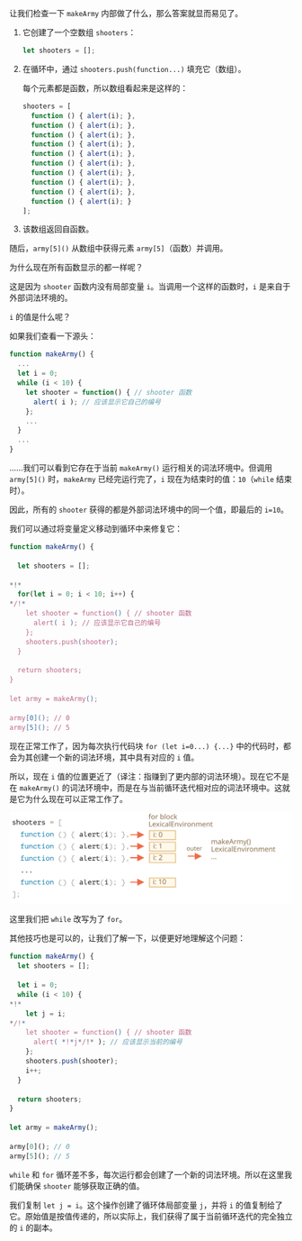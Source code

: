 
让我们检查一下 `makeArmy` 内部做了什么，那么答案就显而易见了。

1. 它创建了一个空数组 `shooters`：

    ```js
    let shooters = [];
    ```
2. 在循环中，通过 `shooters.push(function...)` 填充它（数组）。

    每个元素都是函数，所以数组看起来是这样的：

    ```js no-beautify
    shooters = [
      function () { alert(i); },
      function () { alert(i); },
      function () { alert(i); },
      function () { alert(i); },
      function () { alert(i); },
      function () { alert(i); },
      function () { alert(i); },
      function () { alert(i); },
      function () { alert(i); },
      function () { alert(i); }
    ];
    ```

3. 该数组返回自函数。

随后，`army[5]()` 从数组中获得元素 `army[5]`（函数）并调用。

为什么现在所有函数显示的都一样呢？

这是因为 `shooter` 函数内没有局部变量 `i`。当调用一个这样的函数时，`i` 是来自于外部词法环境的。

`i` 的值是什么呢？

如果我们查看一下源头：

```js
function makeArmy() {
  ...
  let i = 0;
  while (i < 10) {
    let shooter = function() { // shooter 函数
      alert( i ); // 应该显示它自己的编号
    };
    ...
  }
  ...
}
```

……我们可以看到它存在于当前 `makeArmy()` 运行相关的词法环境中。但调用 `army[5]()` 时，`makeArmy` 已经完运行完了，`i` 现在为结束时的值：`10`（`while` 结束时）。

因此，所有的 `shooter` 获得的都是外部词法环境中的同一个值，即最后的 `i=10`。

我们可以通过将变量定义移动到循环中来修复它：

```js run demo
function makeArmy() {

  let shooters = [];

*!*
  for(let i = 0; i < 10; i++) {
*/!*
    let shooter = function() { // shooter 函数
      alert( i ); // 应该显示它自己的编号
    };
    shooters.push(shooter);
  }

  return shooters;
}

let army = makeArmy();

army[0](); // 0
army[5](); // 5
```

现在正常工作了，因为每次执行代码块 `for (let i=0...) {...}` 中的代码时，都会为其创建一个新的词法环境，其中具有对应的 `i` 值。

所以，现在 `i` 值的位置更近了（译注：指赚到了更内部的词法环境）。现在它不是在 `makeArmy()` 的词法环境中，而是在与当前循环迭代相对应的词法环境中。这就是它为什么现在可以正常工作了。

![](lexenv-makearmy.svg)

这里我们把 `while` 改写为了 `for`。

其他技巧也是可以的，让我们了解一下，以便更好地理解这个问题：


```js run
function makeArmy() {
  let shooters = [];

  let i = 0;
  while (i < 10) {
*!*
    let j = i;
*/!*
    let shooter = function() { // shooter 函数
      alert( *!*j*/!* ); // 应该显示当前的编号
    };
    shooters.push(shooter);
    i++;
  }

  return shooters;
}

let army = makeArmy();

army[0](); // 0
army[5](); // 5
```

`while` 和 `for` 循环差不多，每次运行都会创建了一个新的词法环境。所以在这里我们能确保 `shooter` 能够获取正确的值。

我们复制 `let j = i`。这个操作创建了循环体局部变量 `j`，并将 `i` 的值复制给了它。原始值是按值传递的，所以实际上，我们获得了属于当前循环迭代的完全独立的 `i` 的副本。

